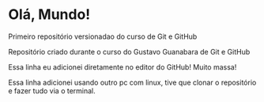 # Olá, Mundo!
 Primeiro repositório versionadao do curso de Git e GitHub

 Repositório criado durante o curso do Gustavo Guanabara de Git e GitHub

 Essa linha eu adicionei diretamente no editor do GitHub! Muito massa!
 
 Essa linha adicionei usando outro pc com linux, tive que  clonar o repositório e fazer tudo via o terminal. 
